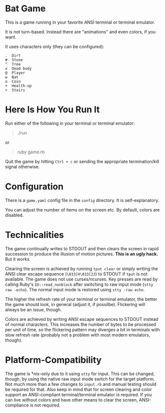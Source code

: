 # Bat Game

This is a game running in your favorite ANSI terminal or terminal emulator.

It is not turn-based. Instead there are "animations" and even colors, if
you want.

It uses characters only (they can be configured):

    .  Dirt
    #  Stone
    ^  Tree
    x  Dead body
    @  Player
    w  Bat
    o  Coin
    +  Health-up
    >  Stairs

# Here Is How You Run It

Run either of the following in your terminal or terminal emulator:

> ./run

or

> ruby game.rb

Quit the game by hitting `Ctrl + c` or sending the appropriate
termination/kill signal otherwise.

# Configuration

There is a `game.yaml` config file in the `config` directory. It is
self-explanatory.

You can adjust the number of items on the screen etc. By default, colors
are disabled.

# Technicalities

The game continually writes to STDOUT and then clears the screen in rapid
succession to produce the illusion of motion pictures.
**This is an ugly hack.** But it works.

Clearing the screen is achieved by running `tput clear` or simply writing
the ANSI clear escape sequence (`\033[H\033[2J`) to STDOUT if `tput` is not
available. The game does not use curses/ncurses. Key presses are read by
calling Ruby's `IO::read_nonblock` after switching to raw input mode
(`stty raw -echo`). The normal input mode is restored using
`stty -raw echo`.

The higher the refresh rate of your terminal or terminal emulator, the
better the game should look, in general (adjust it, if possilbe).
Flickering will always be an issue, though.

Colors are achieved by writing ANSI escape sequences to STDOUT instead of
normal characters. This increases the number of bytes to be processed per
unit of time, so the flickering pattern may diverges a bit in terminals
with slow refresh rate (probably not a problem with most modern emulators,
though).

# Platform-Compatibility

The game is *nix-only due to it using `stty` for input. This can be
changed, though, by using the native raw input mode switch for the target
platform. Not much more than a few changes to `input.rb` and manual testing
should be required for that. Also keep in mind that for screen clearing and
color support an ANSI-compliant terminal/terminal emulator is required. If
you can live without colors and have other means to clear the screen,
ANSI-compliance is not required.
